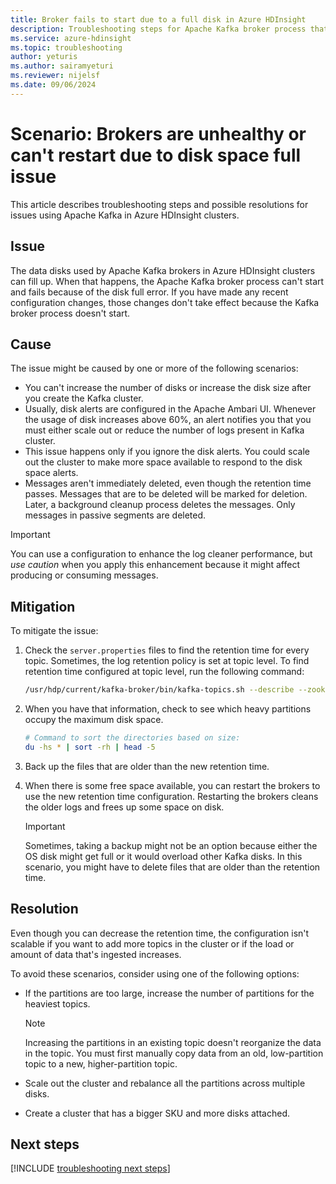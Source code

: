 ```yaml
---
title: Broker fails to start due to a full disk in Azure HDInsight
description: Troubleshooting steps for Apache Kafka broker process that can't start due to disk full error. 
ms.service: azure-hdinsight
ms.topic: troubleshooting
author: yeturis
ms.author: sairamyeturi
ms.reviewer: nijelsf
ms.date: 09/06/2024
---
```


# Scenario: Brokers are unhealthy or can't restart due to disk space full issue

This article describes troubleshooting steps and possible resolutions for issues using  Apache Kafka in Azure HDInsight clusters.

## Issue

The data disks used by Apache Kafka brokers in Azure HDInsight clusters can fill up. When that happens, the Apache Kafka broker process can't start and fails because of the disk full error. If you have made any recent configuration changes, those changes don't take effect because the Kafka broker process doesn't start.

## Cause

The issue might be caused by one or more of the following scenarios:

- You can't increase the number of disks or increase the disk size after you create the Kafka cluster.
- Usually, disk alerts are configured in the Apache Ambari UI. Whenever the usage of disk increases above 60%, an alert notifies you that you must either scale out or reduce the number of logs present in Kafka cluster.
- This issue happens only if you ignore the disk alerts. You could scale out the cluster to make more space available to respond to the disk space alerts.
- Messages aren't immediately deleted, even though the retention time passes. Messages that are to be deleted will be marked for deletion. Later, a background cleanup process deletes the messages. Only messages in passive segments are deleted.

> [!IMPORTANT]
> You can use a configuration to enhance the log cleaner performance, but *use caution* when you apply this enhancement because it might affect producing or consuming messages.

## Mitigation

To mitigate the issue:

1. Check the `server.properties` files to find the retention time for every topic. Sometimes, the log retention policy is set at topic level. To find retention time configured at topic level, run the following command:

    ```bash
    /usr/hdp/current/kafka-broker/bin/kafka-topics.sh --describe --zookeeper <zookeeper-list>
    ```

2. When you have that information, check to see which heavy partitions occupy the maximum disk space.

    ```bash
    # Command to sort the directories based on size:
    du -hs * | sort -rh | head -5 
    ```

3. Back up the files that are older than the new retention time.

4. When there is some free space available, you can restart the brokers to use the new retention time configuration. Restarting the brokers cleans the older logs and frees up some space on disk.

   > [!IMPORTANT]
   > Sometimes, taking a backup might not be an option because either the OS disk might get full or it would overload other Kafka disks. In this scenario, you might have to delete files that are older than the retention time.

## Resolution

Even though you can decrease the retention time, the configuration isn't scalable if you want to add more topics in the cluster or if the load or amount of data that's ingested increases.

To avoid these scenarios, consider using one of the following options:

- If the partitions are too large, increase the number of partitions for the heaviest topics.

  > [!NOTE]
  > Increasing the partitions in an existing topic doesn't reorganize the data in the topic. You must first manually copy data from an old, low-partition topic to a new, higher-partition topic. 

- Scale out the cluster and rebalance all the partitions across multiple disks.

- Create a cluster that has a bigger SKU and more disks attached.

## Next steps

[!INCLUDE [troubleshooting next steps](../includes/hdinsight-troubleshooting-next-steps.md)]
